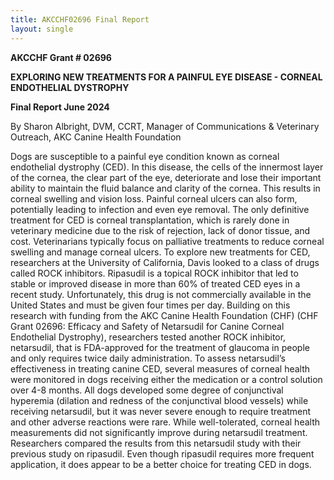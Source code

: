 ```yaml
---
title: AKCCHF02696 Final Report
layout: single
---
```

**AKCCHF Grant # 02696** 

**EXPLORING NEW TREATMENTS FOR A PAINFUL EYE DISEASE - CORNEAL ENDOTHELIAL DYSTROPHY**


**Final Report June 2024**

By Sharon Albright, DVM, CCRT, Manager of Communications & Veterinary Outreach, AKC Canine Health Foundation 


Dogs are susceptible to a painful eye condition known as corneal endothelial dystrophy (CED). In this disease, the cells of the innermost layer of the cornea, the clear part of the eye, deteriorate and lose their important ability to maintain the fluid balance and clarity of the cornea. This results in corneal swelling and vision loss. Painful corneal ulcers can also form, potentially leading to infection and even eye removal. 
The only definitive treatment for CED is corneal transplantation, which is rarely done in veterinary medicine due to the risk of rejection, lack of donor tissue, and cost. Veterinarians typically focus on palliative treatments to reduce corneal swelling and manage corneal ulcers. 
To explore new treatments for CED, researchers at the University of California, Davis looked to a class of drugs called ROCK inhibitors. Ripasudil is a topical ROCK inhibitor that led to stable or improved disease in more than 60% of treated CED eyes in a recent study. Unfortunately, this drug is not commercially available in the United States and must be given four times per day. Building on this research with funding from the AKC Canine Health Foundation (CHF) (CHF Grant 02696: Efficacy and Safety of Netarsudil for Canine Corneal Endothelial Dystrophy), researchers tested another ROCK inhibitor, netarsudil, that is FDA-approved for the treatment of glaucoma in people and only requires twice daily administration. 
To assess netarsudil’s effectiveness in treating canine CED, several measures of corneal health were monitored in dogs receiving either the medication or a control solution over 4-8 months. All dogs developed some degree of conjunctival hyperemia (dilation and redness of the conjunctival blood vessels) while receiving netarsudil, but it was never severe enough to require treatment and other adverse reactions were rare. While well-tolerated, corneal health measurements did not significantly improve during netarsudil treatment.
Researchers compared the results from this netarsudil study with their previous study on ripasudil. Even though ripasudil requires more frequent application, it does appear to be a better choice for treating CED in dogs.
